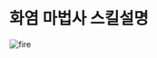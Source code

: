 # 화염 마법사 스킬설명

![fire](https://github.com/LeeTaehuny/WoW_Imitation/assets/89491270/80a68b6c-d7fc-49a7-9751-aef1a514d88b)
